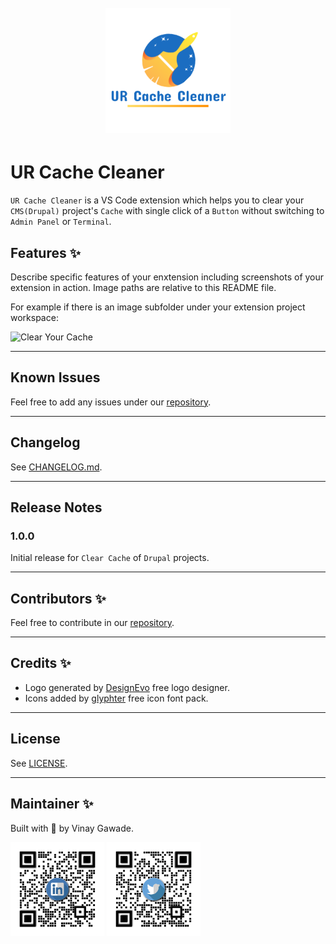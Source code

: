 <h1 align="center">
  <br>
    <img src="assets/images/logo-transparent.png" alt="logo" width="200">
  <br>
</h1>

# UR Cache Cleaner

`UR Cache Cleaner` is a VS Code extension which helps you to clear your `CMS(Drupal)` project's `Cache` with single click of a `Button` without switching to `Admin Panel` or `Terminal`.

## Features ✨

Describe specific features of your enxtension including screenshots of your extension in action. Image paths are relative to this README file.

For example if there is an image subfolder under your extension project workspace:

![Clear Your Cache](assets/images/feature-x.png)

---

## Known Issues

Feel free to add any issues under our [repository](https://github.com/vinugawade/ur-cache-cleaner/issues).

---

## Changelog

See [CHANGELOG.md](CHANGELOG.md).

---

## Release Notes

### 1.0.0

Initial release for `Clear Cache` of `Drupal` projects.

---

## Contributors ✨

Feel free to contribute in our [repository](https://github.com/vinugawade/ur-cache-cleaner).

---

## Credits ✨

- Logo generated by [DesignEvo](https://www.designevo.com) free logo designer.
- Icons added by [glyphter](https://glyphter.com/) free icon font pack.

---

## License

See [LICENSE](LICENSE).

---

## Maintainer ✨

Built with 💛 by Vinay Gawade.

<a href="https://www.linkedin.com/in/vinu-gawade" target="_blank"><img src="assets/images/media/LinkedIn.png" alt="logo" width="150"></a>
<a href="https://twitter.com/VinuGawade" target="_blank"><img src="assets/images/media/Twitter.png" alt="logo" width="150"></a>